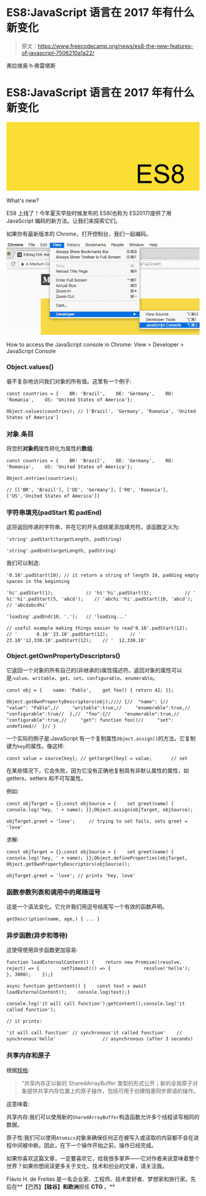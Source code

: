 # ES8:JavaScript 语言在 2017 年有什么新变化

> 原文：<https://www.freecodecamp.org/news/es8-the-new-features-of-javascript-7506210a1a22/>

弗拉维奥·h·弗雷塔斯

# ES8:JavaScript 语言在 2017 年有什么新变化

![k4f95BDjIaGWgQO0FeQoIBfur1su20MEMBNk](img/7bcabf37f325f41329049e89fe7ebc2e.png)

What's new?

ES8 上线了！今年夏天早些时候发布的 ES8(也称为 ES2017)提供了用 JavaScript 编码的新方法。让我们来探索它们。

如果你有最新版本的 Chrome，打开控制台，我们一起编码。

![IA-BH2UVyy--TrnW3x4zwQuxEMfW47VTVb5F](img/73171304aee9eee47c5a8c7236d67710.png)

How to access the JavaScript console in Chrome: View > Developer > JavaScript Console

### Object.values()

毫不复杂地访问我们对象的所有值。这里有一个例子:

```
const countries = {    BR: 'Brazil',    DE: 'Germany',    RO: 'Romania',    US: 'United States of America'};
```

```
Object.values(countries); // ['Brazil', 'Germany', 'Romania', 'United States of America']
```

### 对象.条目

将您的**对象的**属性转化为属性的**数组**:

```
const countries = {    BR: 'Brazil',    DE: 'Germany',    RO: 'Romania',    US: 'United States of America'};
```

```
Object.entries(countries); 
```

```
// [['BR', 'Brazil'], ['DE', 'Germany'], ['RO', 'Romania'], ['US','United States of America']]
```

### 字符串填充(padStart 和 padEnd)

这将返回传递的字符串，并在它的开头或结尾添加填充符。该函数定义为:

```
'string'.padStart(targetLength, padString)
```

```
'string'.padEnd(targetLength, padString)
```

我们可以制造:

```
'0.10'.padStart(10); // it return a string of length 10, padding empty spaces in the beginning
```

```
'hi'.padStart(1);            // 'hi''hi'.padStart(5);            // '   hi''hi'.padStart(5, 'abcd');    // 'abchi''hi'.padStart(10, 'abcd');   // 'abcdabcdhi'
```

```
'loading'.padEnd(10, '.');   // 'loading...'
```

```
// useful example making things easier to read'0.10'.padStart(12);         // '       0.10''23.10'.padStart(12);        // '      23.10''12,330.10'.padStart(12);    // '  12,330.10'
```

### Object.getOwnPropertyDescriptors()

它返回一个对象的所有自己的(非继承的)属性描述符。返回对象的属性可以是:`value`、`writable`、`get`、`set`、`configurable`、`enumerable`。

```
const obj = {    name: 'Pablo',    get foo() { return 42; }};
```

```
Object.getOwnPropertyDescriptors(obj);//// {//  "name": {//     "value": "Pablo",//     "writable":true,//     "enumerable":true,//     "configurable":true//  },//  "foo":{//     "enumerable":true,//     "configurable":true,//     "get": function foo()//     "set": undefined//  }// }
```

一个实际的例子是:JavaScript 有一个复制属性`Object.assign()`的方法。它复制键为`key`的属性。像这样:

```
const value = source[key]; // gettarget[key] = value;       // set
```

在某些情况下，它会失败，因为它没有正确地复制具有非默认属性的属性，如 getters、setters 和不可写属性。

例如:

```
const objTarget = {};const objSource = {    set greet(name) { console.log('hey, ' + name); }};Object.assign(objTarget, objSource);
```

```
objTarget.greet = 'love';     // trying to set fails, sets greet = 'love'
```

求解:

```
const objTarget = {};const objSource = {    set greet(name) { console.log('hey, ' + name); }};Object.defineProperties(objTarget,                     Object.getOwnPropertyDescriptors(objSource));
```

```
objTarget.greet = 'love'; // prints 'hey, love'
```

### 函数参数列表和调用中的尾随逗号

这是一个语法变化。它允许我们用逗号结尾写一个有效的函数声明。

```
getDescription(name, age,) { ... }
```

### 异步函数(异步和等待)

这使得使用异步函数更加容易:

```
function loadExternalContent() {    return new Promise((resolve, reject) => {        setTimeout(() => {            resolve('hello');        }, 3000);    });}
```

```
async function getContent() {    const text = await loadExternalContent();    console.log(text);}
```

```
console.log('it will call function');getContent();console.log('it called function');
```

```
// it prints:
```

```
'it will call function' // synchronous'it called function'    // synchronous'hello'                 // asynchronous (after 3 seconds)
```

### 共享内存和原子

根据[规格](https://tc39.github.io/ecmascript_sharedmem/shmem.html):

> "共享内存正以新的 SharedArrayBuffer 类型的形式公开；新的全局原子对象提供共享内存位置上的原子操作，包括可用于创建阻塞同步原语的操作。

这意味着:

共享内存:我们可以使用新的`SharedArrayBuffer`构造函数允许多个线程读写相同的数据。

原子性:我们可以使用`Atomics`对象来确保任何正在被写入或读取的内容都不会在进程中间被中断。因此，在下一个操作开始之前，操作已经完成。

如果你喜欢这篇文章，一定要喜欢它，给我很多掌声——它对作者来说意味着整个世界？如果你想阅读更多关于文化、技术和创业的文章，请关注我。

Flávio H. de Freitas 是一名企业家、工程师、技术爱好者、梦想家和旅行家。先后在**【巴西】**【硅谷】和欧洲**担任 **CTO** 。**